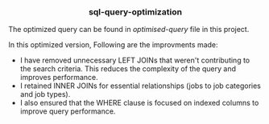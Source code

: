 <h3 align="center">sql-query-optimization</h3>

The optimized query can be found in <i>optimised-query</i> file in this project.

In this optimized version, Following are the improvments made:

- I have removed unnecessary LEFT JOINs that weren't contributing to the search criteria. This reduces the complexity of the query and improves performance.
- I retained INNER JOINs for essential relationships (jobs to job categories and job types).
- I also ensured that the WHERE clause is focused on indexed columns to improve query performance.
